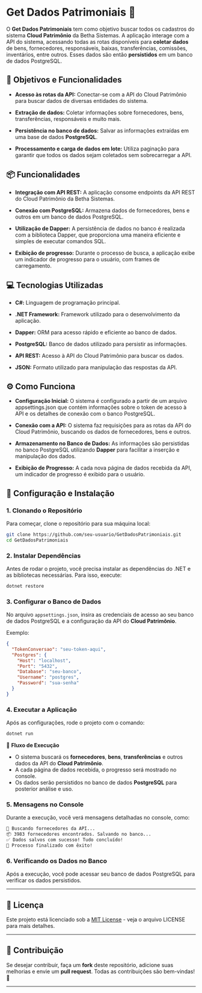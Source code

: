 # **Get Dados Patrimoniais** 🚀

O **Get Dados Patrimoniais** tem como objetivo buscar todos os cadastros do sistema **Cloud Patrimônio** da Betha Sistemas. A aplicação interage com a API do sistema, acessando todas as rotas disponíveis para **coletar dados** de bens, fornecedores, responsáveis, baixas, transferências, comissões, inventários, entre outros. Esses dados são então **persistidos** em um banco de dados PostgreSQL.

## 🚧 Objetivos e Funcionalidades

- **Acesso às rotas da API:** Conectar-se com a API do Cloud Patrimônio para buscar dados de diversas entidades do sistema.

- **Extração de dados:** Coletar informações sobre fornecedores, bens, transferências, responsáveis e muito mais.

- **Persistência no banco de dados:** Salvar as informações extraídas em uma base de dados **PostgreSQL**.

- **Processamento e carga de dados em lote:** Utiliza paginação para garantir que todos os dados sejam coletados sem sobrecarregar a API.

## 📦 Funcionalidades

- **Integração com API REST:** A aplicação consome endpoints da API REST do Cloud Patrimônio da Betha Sistemas.

- **Conexão com PostgreSQL:** Armazena dados de fornecedores, bens e outros em um banco de dados PostgreSQL.

- **Utilização de Dapper:** A persistência de dados no banco é realizada com a biblioteca Dapper, que proporciona uma maneira eficiente e simples de executar comandos SQL.

- **Exibição de progresso:** Durante o processo de busca, a aplicação exibe um indicador de progresso para o usuário, com frames de carregamento.

## 💻 Tecnologias Utilizadas

- **C#:** Linguagem de programação principal.

- **.NET Framework:** Framework utilizado para o desenvolvimento da aplicação.

- **Dapper:** ORM para acesso rápido e eficiente ao banco de dados.

- **PostgreSQL:** Banco de dados utilizado para persistir as informações.

- **API REST:** Acesso à API do Cloud Patrimônio para buscar os dados.

- **JSON:** Formato utilizado para manipulação das respostas da API.

## ⚙️ Como Funciona

- **Configuração Inicial:** O sistema é configurado a partir de um arquivo appsettings.json que contém informações sobre o token de acesso à API e os detalhes de conexão com o banco PostgreSQL.

- **Conexão com a API:** O sistema faz requisições para as rotas da API do Cloud Patrimônio, buscando os dados de fornecedores, bens e outros.

- **Armazenamento no Banco de Dados:** As informações são persistidas no banco PostgreSQL utilizando **Dapper** para facilitar a inserção e manipulação dos dados.

- **Exibição de Progresso:** A cada nova página de dados recebida da API, um indicador de progresso é exibido para o usuário.

## 🔧 Configuração e Instalação

### 1. **Clonando o Repositório**

Para começar, clone o repositório para sua máquina local:

```bash
git clone https://github.com/seu-usuario/GetDadosPatrimoniais.git
cd GetDadosPatrimoniais
```

### 2. **Instalar Dependências**

Antes de rodar o projeto, você precisa instalar as dependências do .NET e as bibliotecas necessárias. Para isso, execute:

```bash
dotnet restore
```

### 3. **Configurar o Banco de Dados**

No arquivo `appsettings.json`, insira as credenciais de acesso ao seu banco de dados PostgreSQL e a configuração da API do **Cloud Patrimônio**.

Exemplo:

```json
{
  "TokenConversao": "seu-token-aqui",
  "Postgres": {
    "Host": "localhost",
    "Port": "5432",
    "Database": "seu-banco",
    "Username": "postgres",
    "Password": "sua-senha"
  }
}
```

### 4. **Executar a Aplicação**

Após as configurações, rode o projeto com o comando:

```bash
dotnet run
```

🔄 **Fluxo de Execução**

- O sistema buscará os **fornecedores**, **bens**, **transferências** e outros dados da API do **Cloud Patrimônio**.
- A cada página de dados recebida, o progresso será mostrado no console.
- Os dados serão persistidos no banco de dados **PostgreSQL** para posterior análise e uso.

### 5. **Mensagens no Console**

Durante a execução, você verá mensagens detalhadas no console, como:

```bash
🔄 Buscando fornecedores da API...
📦 3983 fornecedores encontrados. Salvando no banco...
✅ Dados salvos com sucesso! Tudo concluído!
🏁 Processo finalizado com êxito!
```

### 6. **Verificando os Dados no Banco**

Após a execução, você pode acessar seu banco de dados PostgreSQL para verificar os dados persistidos.

---

## 📜 Licença

Este projeto está licenciado sob a [MIT License](LICENSE) - veja o arquivo LICENSE para mais detalhes.

---

## 📣 Contribuição

Se desejar contribuir, faça um **fork** deste repositório, adicione suas melhorias e envie um **pull request**. Todas as contribuições são bem-vindas! 🙌

---
